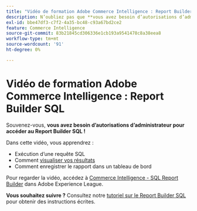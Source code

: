 ```yaml
---
title: "Vidéo de formation Adobe Commerce Intelligence : Report Builder SQL"
description: N’oubliez pas que **vous avez besoin d’autorisations d’administrateur pour accéder au Report Builder SQL.**
exl-id: bbe47df3-c7f2-4a35-bc48-c93a67bd2ce2
feature: Commerce Intelligence
source-git-commit: 83b21845cd306336e1cb193a9541478c8a38eea8
workflow-type: tm+mt
source-wordcount: '91'
ht-degree: 0%

---
```


# Vidéo de formation Adobe Commerce Intelligence : Report Builder SQL

Souvenez-vous, **vous avez besoin d’autorisations d’administrateur pour accéder au Report Builder SQL !**

Dans cette vidéo, vous apprendrez :

* Exécution d’une requête SQL
* Comment [visualiser vos résultats](/docs/commerce-business-intelligence/mbi/tutorials/create-visuals-from-sql.html) <!-- Link fails-->
* Comment enregistrer le rapport dans un tableau de bord

Pour regarder la vidéo, accédez à [Commerce Intelligence - SQL Report Builder](/docs/commerce-learn/tutorials/business-intelligence/sql-report-builder.html) dans Adobe Experience League.

**Vous souhaitez suivre ?** Consultez notre [tutoriel sur le Report Builder SQL](/docs/commerce-business-intelligence/mbi/analyze/sql/sql-rpt-bldr.html) pour obtenir des instructions écrites.
